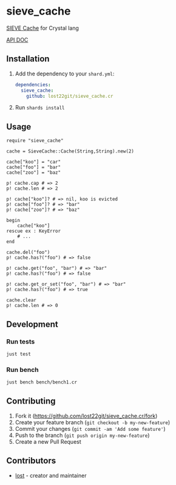 # sieve_cache

[SIEVE Cache](https://cachemon.github.io/SIEVE-website) for Crystal lang

[API DOC](https://lost22git.github.io/sieve_cache.cr)

## Installation

1. Add the dependency to your `shard.yml`:

   ```yaml
   dependencies:
     sieve_cache:
       github: lost22git/sieve_cache.cr
   ```

2. Run `shards install`

## Usage

```crystal
require "sieve_cache"

cache = SieveCache::Cache(String,String).new(2)

cache["koo"] = "car"
cache["foo"] = "bar"
cache["zoo"] = "baz"

p! cache.cap # => 2
p! cache.len # => 2

p! cache["koo"]? # => nil, koo is evicted
p! cache["foo"]? # => "bar"
p! cache["zoo"]? # => "baz"

begin
    cache["koo"] 
rescue ex : KeyError
    # ...
end

cache.del("foo")
p! cache.has?("foo") # => false

p! cache.get("foo", "bar") # => "bar"
p! cache.has?("foo") # => false

p! cache.get_or_set("foo", "bar") # => "bar"
p! cache.has?("foo") # => true

cache.clear
p! cache.len # => 0
```


## Development

### Run tests

```sh
just test
```

### Run bench

```sh
just bench bench/bench1.cr
```

## Contributing

1. Fork it (<https://github.com/lost22git/sieve_cache.cr/fork>)
2. Create your feature branch (`git checkout -b my-new-feature`)
3. Commit your changes (`git commit -am 'Add some feature'`)
4. Push to the branch (`git push origin my-new-feature`)
5. Create a new Pull Request

## Contributors

- [lost](https://github.com/lost22git) - creator and maintainer
